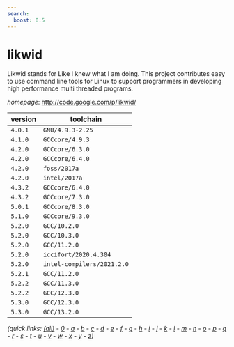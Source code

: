 ```yaml
---
search:
  boost: 0.5
---
```

# likwid

Likwid stands for Like I knew what I am doing. This project contributes easy to use  command line tools for Linux to support programmers in developing high performance multi threaded programs.

*homepage*: <http://code.google.com/p/likwid/>

version | toolchain
--------|----------
``4.0.1`` | ``GNU/4.9.3-2.25``
``4.1.0`` | ``GCCcore/4.9.3``
``4.2.0`` | ``GCCcore/6.3.0``
``4.2.0`` | ``GCCcore/6.4.0``
``4.2.0`` | ``foss/2017a``
``4.2.0`` | ``intel/2017a``
``4.3.2`` | ``GCCcore/6.4.0``
``4.3.2`` | ``GCCcore/7.3.0``
``5.0.1`` | ``GCCcore/8.3.0``
``5.1.0`` | ``GCCcore/9.3.0``
``5.2.0`` | ``GCC/10.2.0``
``5.2.0`` | ``GCC/10.3.0``
``5.2.0`` | ``GCC/11.2.0``
``5.2.0`` | ``iccifort/2020.4.304``
``5.2.0`` | ``intel-compilers/2021.2.0``
``5.2.1`` | ``GCC/11.2.0``
``5.2.2`` | ``GCC/11.3.0``
``5.2.2`` | ``GCC/12.3.0``
``5.3.0`` | ``GCC/12.3.0``
``5.3.0`` | ``GCC/13.2.0``


*(quick links: [(all)](../index.md) - [0](../0/index.md) - [a](../a/index.md) - [b](../b/index.md) - [c](../c/index.md) - [d](../d/index.md) - [e](../e/index.md) - [f](../f/index.md) - [g](../g/index.md) - [h](../h/index.md) - [i](../i/index.md) - [j](../j/index.md) - [k](../k/index.md) - [l](../l/index.md) - [m](../m/index.md) - [n](../n/index.md) - [o](../o/index.md) - [p](../p/index.md) - [q](../q/index.md) - [r](../r/index.md) - [s](../s/index.md) - [t](../t/index.md) - [u](../u/index.md) - [v](../v/index.md) - [w](../w/index.md) - [x](../x/index.md) - [y](../y/index.md) - [z](../z/index.md))*

